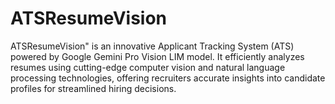 # ATSResumeVision
ATSResumeVision" is an innovative Applicant Tracking System (ATS) powered by Google Gemini Pro Vision LIM model. It efficiently analyzes resumes using cutting-edge computer vision and natural language processing technologies, offering recruiters accurate insights into candidate profiles for streamlined hiring decisions.

